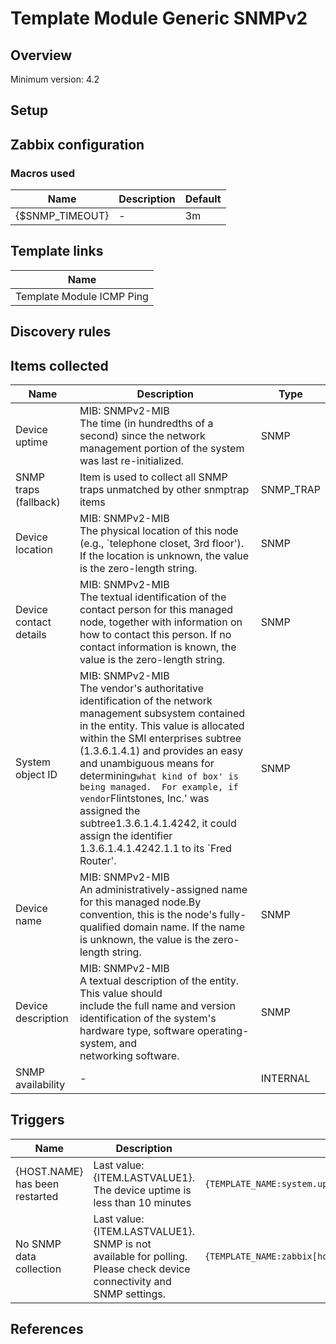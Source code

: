 
# Template Module Generic SNMPv2

## Overview

Minimum version: 4.2  

## Setup


## Zabbix configuration


### Macros used

|Name|Description|Default|
|----|-----------|-------|
|{$SNMP_TIMEOUT}|-|3m|

## Template links

|Name|
|----|
|Template Module ICMP Ping|

## Discovery rules


## Items collected

|Name|Description|Type|
|----|-----------|----|
|Device uptime|MIB: SNMPv2-MIB</br>The time (in hundredths of a second) since the network management portion of the system was last re-initialized.|SNMP|
|SNMP traps (fallback)|Item is used to collect all SNMP traps unmatched by other snmptrap items|SNMP_TRAP|
|Device location|MIB: SNMPv2-MIB</br>The physical location of this node (e.g., `telephone closet, 3rd floor').  If the location is unknown, the value is the zero-length string.|SNMP|
|Device contact details|MIB: SNMPv2-MIB</br>The textual identification of the contact person for this managed node, together with information on how to contact this person.  If no contact information is known, the value is the zero-length string.|SNMP|
|System object ID|MIB: SNMPv2-MIB</br>The vendor's authoritative identification of the network management subsystem contained in the entity.  This value is allocated within the SMI enterprises subtree (1.3.6.1.4.1) and provides an easy and unambiguous means for determining`what kind of box' is being managed.  For example, if vendor`Flintstones, Inc.' was assigned the subtree1.3.6.1.4.1.4242, it could assign the identifier 1.3.6.1.4.1.4242.1.1 to its `Fred Router'.|SNMP|
|Device name|MIB: SNMPv2-MIB</br>An administratively-assigned name for this managed node.By convention, this is the node's fully-qualified domain name.  If the name is unknown, the value is the zero-length string.|SNMP|
|Device description|MIB: SNMPv2-MIB</br>A textual description of the entity.  This value should</br>include the full name and version identification of the system's hardware type, software operating-system, and</br>networking software.|SNMP|
|SNMP availability|-|INTERNAL|


## Triggers

|Name|Description|Expression|
|----|-----------|----|
|{HOST.NAME} has been restarted|Last value: {ITEM.LASTVALUE1}.</br>The device uptime is less than 10 minutes|`{TEMPLATE_NAME:system.uptime[sysUpTime].last()}<10m`|
|No SNMP data collection|Last value: {ITEM.LASTVALUE1}.</br>SNMP is not available for polling. Please check device connectivity and SNMP settings.|`{TEMPLATE_NAME:zabbix[host,snmp,available].max({$SNMP_TIMEOUT})}=0`|

## References

